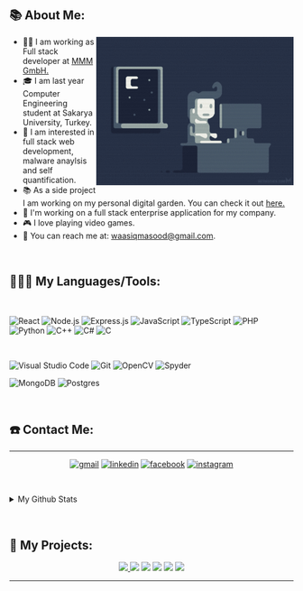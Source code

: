 <!-- <img src="./Misc/waasiq-2.gif" /> -->

<p>&nbsp;</p>


## 📚 About Me:
<a href="https://github.com/waasiq/"><img align="right" width="350" height="263" src="./Misc/coding.gif"></a> 
  - 👨‍💻 I am working as Full stack developer at <a href="https://www.mmmgroup.com/en">MMM GmbH.</a>
  - 🎓 I am last year Computer Engineering student at Sakarya University, Turkey.
  - 📙 I am interested in full stack web development, malware anaylsis and self quantification. 
  - 📚 As a side project I am working on my personal digital garden. You can check it out <a href="https://github.com/waasiq/exobrain" > here.</a>
  - 🎯 I'm working on a full stack enterprise application for my company.
  - 🎮 I love playing video games.
  - 📧 You can reach me at: waasiqmasood@gmail.com.

<p>&nbsp;</p>

## 👨🏻‍💻 My Languages/Tools:
<div>
<p>&nbsp;</p>
<p align="center">

![React](https://img.shields.io/badge/react-%2320232a.svg?style=for-the-badge&logo=react&logoColor=%2361DAFB)
![Node.js](https://img.shields.io/badge/node.js-%2343853D.svg?style=for-the-badge&logo=node.js&logoColor=white) 
![Express.js](https://img.shields.io/badge/express.js-%23404d59.svg?style=for-the-badge&logo=express&logoColor=%2361DAFB)
![JavaScript](https://img.shields.io/badge/javascript-%23323330.svg?style=for-the-badge&logo=javascript&logoColor=%23F7DF1E)
![TypeScript](https://img.shields.io/badge/typescript-%23007ACC.svg?style=for-the-badge&logo=typescript&logoColor=white)
![PHP](https://img.shields.io/badge/php-%23777BB4.svg?style=for-the-badge&logo=php&logoColor=white)
![Python](https://img.shields.io/badge/python-%2314354C.svg?style=for-the-badge&logo=python&logoColor=white)
![C++](https://img.shields.io/badge/c++-%2300599C.svg?style=for-the-badge&logo=c%2B%2B&logoColor=white)
![C#](https://img.shields.io/badge/c%23-%23239120.svg?style=for-the-badge&logo=c-sharp&logoColor=white)
![C](https://img.shields.io/badge/c-%2300599C.svg?style=for-the-badge&logo=c&logoColor=white)


<p>&nbsp;</p>
<p align="center">

![Visual Studio Code](https://img.shields.io/badge/Visual%20Studio%20Code-0078d7.svg?style=for-the-badge&logo=visual-studio-code&logoColor=white)
![Git](https://img.shields.io/badge/git-%23F05033.svg?style=for-the-badge&logo=git&logoColor=white)
![OpenCV](https://img.shields.io/badge/opencv-%23white.svg?style=for-the-badge&logo=opencv&logoColor=white)
![Spyder](https://img.shields.io/badge/Spyder-838485?style=for-the-badge&logo=spyder%20ide&logoColor=maroon)


![MongoDB](https://img.shields.io/badge/MongoDB-%234ea94b.svg?style=for-the-badge&logo=mongodb&logoColor=white)
![Postgres](https://img.shields.io/badge/postgres-%23316192.svg?style=for-the-badge&logo=postgresql&logoColor=white)


</div>
</p>
<p>&nbsp;</p>

## ☎️ Contact Me:
  ---

<p align="center">
<a href="mailto:waasiqmasood@gmail.com"><img src='https://img.shields.io/badge/Gmail-D14836?style=for-the-badge&logo=gmail&logoColor=white' alt='gmail'></a>
<a href="https://www.linkedin.com/in/iwaasiq"/><img src='https://img.shields.io/badge/linkedin-%230077B5.svg?style=for-the-badge&logo=linkedin&logoColor=white' alt='linkedin'></a>
<a href="https://www.facebook.com/waasiq.masood"/><img src='https://img.shields.io/badge/Facebook%20Gaming-015BE5?style=for-the-badge&logo=facebookgaming&logoColor=white' alt='facebook'></a>
<a href="https://www.instagram.com/iwaasiq"/><img src='https://img.shields.io/badge/Instagram-%23E4405F.svg?style=for-the-badge&logo=Instagram&logoColor=white' alt='instagram' ></a>

<p>&nbsp;</p>

<details>
<summary>My Github Stats</summary>

## 📈 My Github Stats:     <a href="https://github.com/waasiq"> <img src="https://komarev.com/ghpvc/?username=waasiq&label=Profile+Views&color=2e8b57&style=flat" /></a>

  ---
<a href="https://github.com/waasiq">
  <img height="160px" src="https://github-readme-stats.vercel.app/api?username=waasiq&theme=tokyonight&count_private=true&include_all_commits=true&show_icons=true&hide_border=true&border_radius=15&line_height=24" /></a>
<a href="https://github.com/waasiq/">
  <img height="160px" src="https://github-readme-stats.vercel.app/api/top-langs/?username=waasiq&theme=tokyonight&langs_count=6&layout=compact&hide_border=true&border_radius=15&line_height=24&card_width=380&" /></a>
  
  ---
  
<p align="center">
<a href="https://github.com/waasiq/">
  <img src="http://github-readme-streak-stats.herokuapp.com?user=waasiq&theme=tokyonight&date_format=M%20j%5B%2C%20Y%5D" alt='stats' />
</a>

  ---
  
</details>
  
<p>&nbsp;</p>

<!-- PROJECTS -->

## 🚀 My Projects:
<p align="center">
  <a href="https://github.com/waasiq/yakamoz">
  <img src="https://github-readme-stats.vercel.app/api/pin/?username=waasiq&repo=yakamoz&theme=tokyonight&hide_border=true&border_radius=15&&line_height=24" />
  </a>

  <a href="https://github.com/waasiq/facebook-clone-react">
  <img src="https://github-readme-stats.vercel.app/api/pin/?username=waasiq&repo=facebook-clone-react&theme=tokyonight&hide_border=true&border_radius=15&&line_height=24" /></a>

  <a href="https://github.com/waasiq/icare">
  <img src="https://github-readme-stats.vercel.app/api/pin/?username=waasiq&repo=icare&theme=tokyonight&hide_border=true&border_radius=15&&line_height=24" /></a>


  <a href="https://github.com/waasiq/project-euler">
  <img src="https://github-readme-stats.vercel.app/api/pin/?username=waasiq&repo=project-euler&theme=tokyonight&hide_border=true&border_radius=15&&line_height=24" /></a>

  <a href="https://github.com/waasiq/leetcode">
  <img src="https://github-readme-stats.vercel.app/api/pin/?username=waasiq&repo=leetcode&theme=tokyonight&hide_border=true&border_radius=15&&line_height=24" /></a>

  <a href="https://github.com/waasiq/cancerware">
  <img src="https://github-readme-stats.vercel.app/api/pin/?username=waasiq&theme=tokyonight&repo=cancerware&hide_border=true&border_radius=15&&line_height=24" /></a>
  
  


  ---
